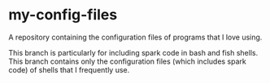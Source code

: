# my-config-files
A repository containing the configuration files of programs that I love using.

This branch is particularly for including spark code in bash and fish shells.
This branch contains only the configuration files (which includes spark code) of shells that I frequently use.
